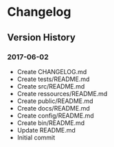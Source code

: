 # Changelog
## Version History

### 2017-06-02

* Create CHANGELOG.md
* Create tests/README.md
* Create src/README.md
* Create ressources/README.md
* Create public/README.md
* Create docs/README.md
* Create config/README.md
* Create bin/README.md
* Update README.md
* Initial commit
